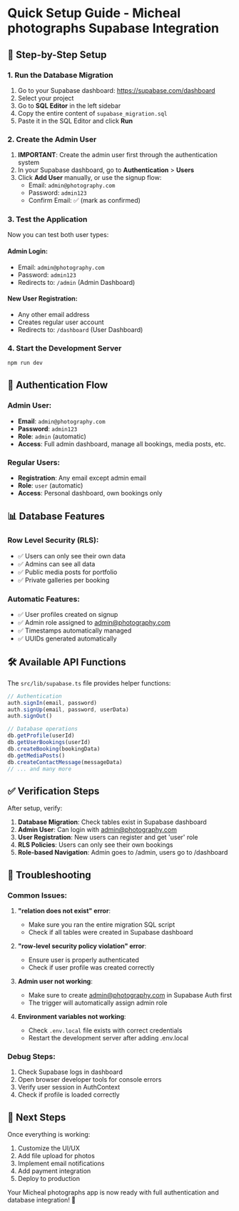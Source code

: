 # Quick Setup Guide - Micheal photographs Supabase Integration

## 🚀 Step-by-Step Setup

### 1. Run the Database Migration
1. Go to your Supabase dashboard: https://supabase.com/dashboard
2. Select your project
3. Go to **SQL Editor** in the left sidebar
4. Copy the entire content of `supabase_migration.sql`
5. Paste it in the SQL Editor and click **Run**

### 2. Create the Admin User
1. **IMPORTANT**: Create the admin user first through the authentication system
2. In your Supabase dashboard, go to **Authentication** > **Users**
3. Click **Add User** manually, or use the signup flow:
   - Email: `admin@photography.com`
   - Password: `admin123`
   - Confirm Email: ✅ (mark as confirmed)

### 3. Test the Application
Now you can test both user types:

#### Admin Login:
- Email: `admin@photography.com`
- Password: `admin123`
- Redirects to: `/admin` (Admin Dashboard)

#### New User Registration:
- Any other email address
- Creates regular user account
- Redirects to: `/dashboard` (User Dashboard)

### 4. Start the Development Server
```bash
npm run dev
```

## 🔐 Authentication Flow

### Admin User:
- **Email**: `admin@photography.com`
- **Password**: `admin123`
- **Role**: `admin` (automatic)
- **Access**: Full admin dashboard, manage all bookings, media posts, etc.

### Regular Users:
- **Registration**: Any email except admin email
- **Role**: `user` (automatic)
- **Access**: Personal dashboard, own bookings only

## 📊 Database Features

### Row Level Security (RLS):
- ✅ Users can only see their own data
- ✅ Admins can see all data
- ✅ Public media posts for portfolio
- ✅ Private galleries per booking

### Automatic Features:
- ✅ User profiles created on signup
- ✅ Admin role assigned to admin@photography.com
- ✅ Timestamps automatically managed
- ✅ UUIDs generated automatically

## 🛠️ Available API Functions

The `src/lib/supabase.ts` file provides helper functions:

```typescript
// Authentication
auth.signIn(email, password)
auth.signUp(email, password, userData)
auth.signOut()

// Database operations
db.getProfile(userId)
db.getUserBookings(userId)
db.createBooking(bookingData)
db.getMediaPosts()
db.createContactMessage(messageData)
// ... and many more
```

## ✅ Verification Steps

After setup, verify:

1. **Database Migration**: Check tables exist in Supabase dashboard
2. **Admin User**: Can login with admin@photography.com
3. **User Registration**: New users can register and get 'user' role
4. **RLS Policies**: Users can only see their own bookings
5. **Role-based Navigation**: Admin goes to /admin, users go to /dashboard

## 🚨 Troubleshooting

### Common Issues:

1. **"relation does not exist" error**:
   - Make sure you ran the entire migration SQL script
   - Check if all tables were created in Supabase dashboard

2. **"row-level security policy violation" error**:
   - Ensure user is properly authenticated
   - Check if user profile was created correctly

3. **Admin user not working**:
   - Make sure to create admin@photography.com in Supabase Auth first
   - The trigger will automatically assign admin role

4. **Environment variables not working**:
   - Check `.env.local` file exists with correct credentials
   - Restart the development server after adding .env.local

### Debug Steps:

1. Check Supabase logs in dashboard
2. Open browser developer tools for console errors
3. Verify user session in AuthContext
4. Check if profile is loaded correctly

## 🎯 Next Steps

Once everything is working:
1. Customize the UI/UX
2. Add file upload for photos
3. Implement email notifications
4. Add payment integration
5. Deploy to production

Your Micheal photographs app is now ready with full authentication and database integration! 🎉
